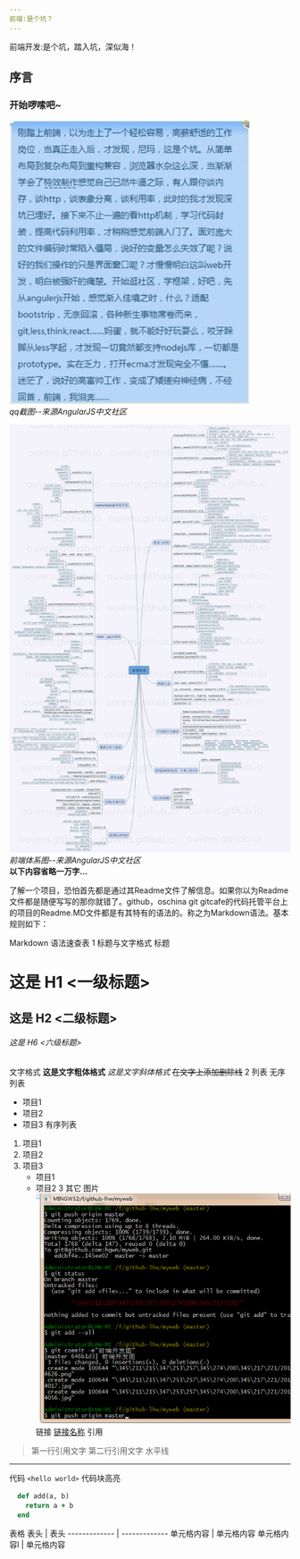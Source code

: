 ```yaml
---
前端:是个坑？
---
```

前端开发:是个坑，踏入坑，深似海！

## 序言

### 开始啰嗦吧~
![](https://github.com/hgwn/myweb/blob/master/%E5%89%8D%E7%AB%AF%E5%BC%80%E5%8F%91/20160224124056.jpg?raw=true)<br>
*qq截图--来源AngularJS中文社区*<br>

![](https://github.com/hgwn/myweb/blob/master/%E5%89%8D%E7%AB%AF%E5%BC%80%E5%8F%91/20160224124017.jpg?raw=true)
*前端体系图--来源AngularJS中文社区*<br>
**以下内容省略一万字...**

了解一个项目，恐怕首先都是通过其Readme文件了解信息。如果你以为Readme文件都是随便写写的那你就错了。github，oschina git gitcafe的代码托管平台上的项目的Readme.MD文件都是有其特有的语法的。称之为Markdown语法。基本规则如下：

Markdown 语法速查表
1 标题与文字格式
标题
# 这是 H1 <一级标题>
## 这是 H2 <二级标题>
###### 这是 H6 <六级标题>
文字格式
**这是文字粗体格式**
*这是文字斜体格式*
~~在文字上添加删除线~~
2 列表
无序列表
* 项目1
* 项目2
* 项目3
有序列表
1. 项目1
2. 项目2
3. 项目3
   * 项目1
   * 项目2
3 其它
图片
![图片名称](https://github.com/hgwn/myweb/blob/master/%E5%89%8D%E7%AB%AF%E5%BC%80%E5%8F%91/20160224132907.png?raw=true)<br>
链接
[链接名称](http://github.com)
引用
> 第一行引用文字
> 第二行引用文字
水平线
***
代码
`<hello world>`
代码块高亮
```ruby
  def add(a, b)
    return a + b
  end
```
表格
  表头  | 表头
  ------------- | -------------
 单元格内容  | 单元格内容
 单元格内容l  | 单元格内容